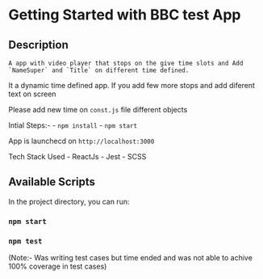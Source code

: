 # Getting Started with BBC test App

## Description

    A app with video player that stops on the give time slots and Add `NameSuper` and `Title` on different time defined.

It a dynamic time defined app. If you add few more stops and add diferent text on screen

Please add new time on `const.js` file different objects

Intial Steps:- 
    - `npm install`
    - `npm start`

App is launchecd on `http://localhost:3000`

Tech Stack Used
    - ReactJs
    - Jest
    - SCSS


## Available Scripts

In the project directory, you can run:

### `npm start`

### `npm test`

(Note:- Was writing test cases but time ended and was not able to achive 100% coverage in test cases)
